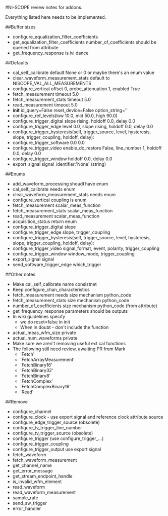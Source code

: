 #NI-SCOPE review notes for addons.

Everything listed here needs to be implemented.

##Buffer sizes

* configure_equalization_filter_coefficients
* get_equalization_filter_coefficients number_of_coefficients should be queried from attribute
* get_frequency_response is ivi dance

##Defaults

* cal_self_calibrate default None or 0 or maybe there's an enum value
* clear_waveform_measurement_stats default to NISCOPE_VAL_ALL_MEASUREMENTS
* configure_vertical offset 0, probe_attenuation 1, enabled True
* fetch_measurement timeout 5.0
* fetch_measurement_stats timeout 5.0
* read_measurement timeout 5.0
* __init__ id_query=False reset_device=False option_string=''
* configure_ref_levels(low 10.0, mid 50.0, high 90.0)
* configure_trigger_digital slope rising, holdoff 0.0, delay 0.0
* configure_trigger_edge level 0.0, slope rising, holdoff 0.0, delay 0.0
* configure_trigger_hysteresis(self, trigger_source, level, hysteresis, slope, trigger_coupling, holdoff, delay):
* configure_trigger_software 0.0 0.0
* configure_trigger_video enable_dc_restore False, line_number 1, holdoff 0.0, delay 0.0
* configure_trigger_window holdoff 0.0, delay 0.0
* export_signal signal_identifier:'None' (string)

##Enums

* add_waveform_processing shoudl have enum
* cal_self_calibrate needs enum
* clear_waveform_measurement_stats needs enum
* configure_vertical coupling is enum
* fetch_measurement scalar_meas_function
* fetch_measurement_stats scalar_meas_function
* read_measurement scalar_meas_function
* acquisition_status return enum
* configure_trigger_digital slope
* configure_trigger_edge slope, trigger_coupling
* configure_trigger_hysteresis(self, trigger_source, level, hysteresis, slope, trigger_coupling, holdoff, delay):
* configure_trigger_video signal_format, event, polarity, trigger_coupling
* configure_trigger_window window_mode, trigger_coupling
* export_signal signal
* send_software_trigger_edge which_trigger

##Other notes

* Make cal_self_calibrate name consistnet
* Keep configure_chan_characteristics
* fetch_measurement needs size mechanism python_code
* fetch_measurement_stats size mechanism python_code
* number_of_coefficients size mechanism python_code (from attribute)
* get_frequency_response parameters should be outputs
* In wiki guidelines specify
    * we do reset=false in init
    * When in doubt - don't include the function
* actual_meas_wfm_size private
* actual_num_waveforms private
* Make sure we aren't removing useful ext cal functions
* The following still need review, awaiting PR from Mark
    * 'Fetch'
    * 'FetchArrayMeasurement'
    * 'FetchBinary16'
    * 'FetchBinary32'
    * 'FetchBinary8'
    * 'FetchComplex'
    * 'FetchComplexBinary16'
    * 'Read'

##Remove

* configure_channel
* configure_clock - use export signal and reference clock attribute source
* configure_edge_trigger_source (obsolete)
* configure_tv_trigger_line_number
* configure_tv_trigger_source (obsolete)
* configure_trigger (use configure_trigger_...)
* configure_trigger_coupling
* configure_trigger_output use export signal
* fetch_waveform
* fetch_waveform_measurement
* get_channel_name
* get_error_message
* get_stream_endpoint_handle
* is_invalid_wfm_element
* read_waveform
* read_waveform_measurement
* sample_rate
* send_sw_trigger
* error_handler

